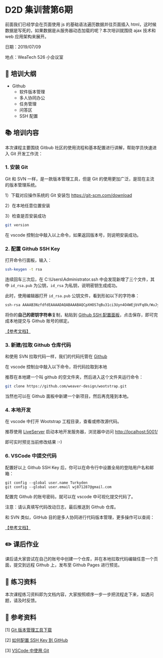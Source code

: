 # D2D 集训营第6期

前面我们已经学会在页面使用 js 的基础语法遍历数据并往页面插入 html，这时候数据是写死的，如果数据是从服务器动态加载的呢？本次培训就围绕 ajax 技术和 web 应用架构来展开。

日期：2019/07/09

地点：WeaTech 526 小会议室

## 🥇 培训大纲

- Github
  - 软件版本管理
  - 多人协同办公
  - 任务管理
  - 问答区
  - SSH 配置

## 📚 培训内容

本次课程主要围绕 Gitbub 社区的使用流程和基本配置进行讲解，帮助学员快速进入 Git 开发工作流：

### 1. 安装 Git

Git 和 SVN 一样，是一款版本管理工具，但是 Git 的使用更加广泛，是现在主流的版本管理系统。

1）下载对应操作系统的 Git 安装包 https://git-scm.com/download

2）在本地任意位置安装

3）检查是否安装成功

```bash
git version
```

在 vscode 控制台中敲入以上命令，如果返回版本号，则说明安装成功。

### 2. 配置 Github SSH Key

打开命令行面板，输入：

```bash
ssh-keygen -t rsa
```

连续回车三次后，在 C:\Users\Administrator\.ssh 中会发现新增了三个文件，其中 `id_rsa.pub` 为公钥，`id_rsa` 为私钥，说明密钥生成成功。

此时，使用编辑器打开 `id_rsa.pub` 公钥文件，看到形如以下的字符串：

```bash
ssh-rsa AAAAB3NzfdfdEAAAADAQABAAABAQCpXHOS7qBu31ci3Uyn4O4WEjbVFq8k/WuJyPEIXssZw2cozMHKd+Sxa3ySrMy77T06MjWnYfde2daffhlHMJUJbuovelmLRDJpqj8ErJx46mlSsU0fE5uD8KdRoh7jsLbHLWsUcye65IpZ4CWHRIzzbkZK46N6Zeo5gffdfW1BCKZRhKW2v/09ChJl1vEyCxW/5WreLXGgaDkBwb6G5dVuFuhgzGnmkMlxpdYaGnHr/lSNOH5swYRec6DCfgddIFfVER1LoPREKEwKs7CCEBVPjB96Qgucm9oDY63Ek62Z1kVzw50nPVYA6wfdfdfdf5hZupFjKBVvOqQh Administrator@201809101-PC

```

将你的**自己的密钥字符串**复制，粘贴到 [Github SSH 配置面板](https://github.com/settings/keys)，点击保存，即可完成本地提交与 Github 账号的绑定。

[【参考文档】](https://juejin.im/post/5ac0a382f265da238533012d)

### 3. 新建/拉取 Github 仓库代码

和使用 SVN 拉取代码一样，我们的代码托管在 [Github](https://github.com/weaver-design/wootstrap)

在 vscode 控制台中敲入以下命令，将代码拉取到本地

推荐在本地建一个叫 github 的空文件夹，然后进入这个文件夹运行命令：

```bash
git clone https://github.com/weaver-design/wootstrap.git
```

当然也可以在 Github 面板中新建一个新项目，然后再克隆到本地。

### 4. 本地开发

在 vscode 中打开 Wootstrap 工程目录，查看或修改源代码。

推荐使用 [LiveServer](#) 启动本地开发服务器，浏览器中访问 [http://localhost:5001/]()

即可实时预览当前修改结果 :-)

### 6. VSCode 中提交代码

配置好以上 Github SSH Key 后，你可以在命令行中设置全局的登陆用户名和邮箱：

```
git config --global user.name Turkyden
git config --global user.email wj871287@gmail.com
```

配置完 Github 的账号密码，就可以在 vscode 中可视化提交代码了。

注意：请认真填写代码改动日志，最后推送到 Github 仓库。

和 SVN 类似，GitHub 目的是多人协同进行代码版本管理，更多操作可以查阅：

[【参考文档】](https://www.jianshu.com/p/e9dd2849cfb0)

## ✏️ 课后作业

课后请大家尝试在自己的账号中创建一个仓库，并在本地拉取代码编辑任意一个页面，提交到远程 Github 上，发布至 Github Pages 进行预览。 

## 💯 练习资料

本次课程练习资料即为文档内容，大家按照顺序一步一步把流程走下来，如遇问题，请及时反馈。

## 📑 参考资料

[1] [Git 版本管理工具下载](https://git-scm.com/download)

[2] [如何配置 SSH Key 到 GitHub](https://juejin.im/post/5ac0a382f265da238533012d)

[3] [VSCode 中使用 Git](https://www.jianshu.com/p/e9dd2849cfb0)